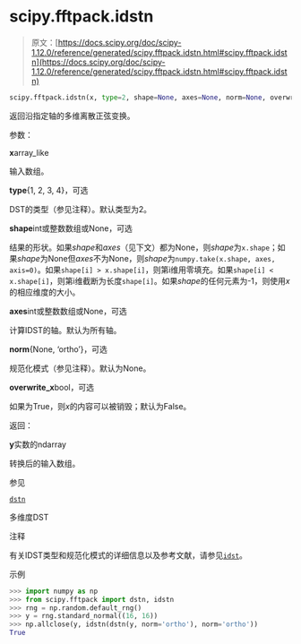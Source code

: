 # scipy.fftpack.idstn

> 原文：[https://docs.scipy.org/doc/scipy-1.12.0/reference/generated/scipy.fftpack.idstn.html#scipy.fftpack.idstn](https://docs.scipy.org/doc/scipy-1.12.0/reference/generated/scipy.fftpack.idstn.html#scipy.fftpack.idstn)

```py
scipy.fftpack.idstn(x, type=2, shape=None, axes=None, norm=None, overwrite_x=False)
```

返回沿指定轴的多维离散正弦变换。

参数：

**x**array_like

输入数组。

**type**{1, 2, 3, 4}，可选

DST的类型（参见注释）。默认类型为2。

**shape**int或整数数组或None，可选

结果的形状。如果*shape*和*axes*（见下文）都为None，则*shape*为`x.shape`；如果*shape*为None但*axes*不为None，则*shape*为`numpy.take(x.shape, axes, axis=0)`。如果`shape[i] > x.shape[i]`，则第i维用零填充。如果`shape[i] < x.shape[i]`，则第i维截断为长度`shape[i]`。如果*shape*的任何元素为-1，则使用*x*的相应维度的大小。

**axes**int或整数数组或None，可选

计算IDST的轴。默认为所有轴。

**norm**{None, ‘ortho’}，可选

规范化模式（参见注释）。默认为None。

**overwrite_x**bool，可选

如果为True，则*x*的内容可以被销毁；默认为False。

返回：

**y**实数的ndarray

转换后的输入数组。

参见

[`dstn`](scipy.fftpack.dstn.html#scipy.fftpack.dstn "scipy.fftpack.dstn")

多维度DST

注释

有关IDST类型和规范化模式的详细信息以及参考文献，请参见[`idst`](scipy.fftpack.idst.html#scipy.fftpack.idst "scipy.fftpack.idst")。

示例

```py
>>> import numpy as np
>>> from scipy.fftpack import dstn, idstn
>>> rng = np.random.default_rng()
>>> y = rng.standard_normal((16, 16))
>>> np.allclose(y, idstn(dstn(y, norm='ortho'), norm='ortho'))
True 
```
